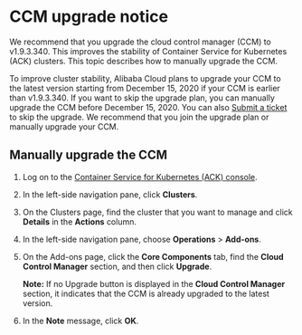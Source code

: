# CCM upgrade notice

We recommend that you upgrade the cloud control manager \(CCM\) to v1.9.3.340. This improves the stability of Container Service for Kubernetes \(ACK\) clusters. This topic describes how to manually upgrade the CCM.

To improve cluster stability, Alibaba Cloud plans to upgrade your CCM to the latest version starting from December 15, 2020 if your CCM is earlier than v1.9.3.340. If you want to skip the upgrade plan, you can manually upgrade the CCM before December 15, 2020. You can also [Submit a ticket](https://workorder-intl.console.aliyun.com/console.htm) to skip the upgrade. We recommend that you join the upgrade plan or manually upgrade your CCM.

## Manually upgrade the CCM

1.  Log on to the [Container Service for Kubernetes \(ACK\) console](https://cs.console.aliyun.com).

2.  In the left-side navigation pane, click **Clusters**.

3.  On the Clusters page, find the cluster that you want to manage and click **Details** in the **Actions** column.

4.  In the left-side navigation pane, choose **Operations** \> **Add-ons**.

5.  On the Add-ons page, click the **Core Components** tab, find the **Cloud Control Manager** section, and then click **Upgrade**.

    **Note:** If no Upgrade button is displayed in the **Cloud Control Manager** section, it indicates that the CCM is already upgraded to the latest version.

6.  In the **Note** message, click **OK**.


